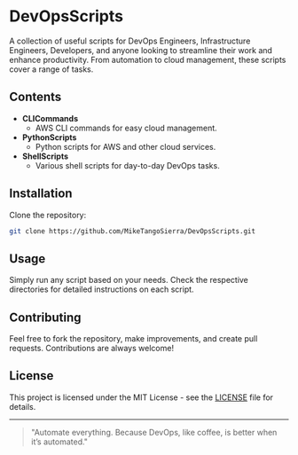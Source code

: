 # DevOpsScripts
A collection of useful scripts for DevOps Engineers, Infrastructure Engineers, Developers, and anyone looking to streamline their work and enhance productivity. From automation to cloud management, these scripts cover a range of tasks.

## Contents
- **CLICommands**
  - AWS CLI commands for easy cloud management.
- **PythonScripts**
  - Python scripts for AWS and other cloud services.
- **ShellScripts**
  - Various shell scripts for day-to-day DevOps tasks.

## Installation
Clone the repository:

```bash
git clone https://github.com/MikeTangoSierra/DevOpsScripts.git
```

## Usage
Simply run any script based on your needs. Check the respective directories for detailed instructions on each script.

## Contributing
Feel free to fork the repository, make improvements, and create pull requests. Contributions are always welcome!

## License
This project is licensed under the MIT License - see the [LICENSE](LICENSE) file for details.

---
> "Automate everything. Because DevOps, like coffee, is better when it’s automated."
